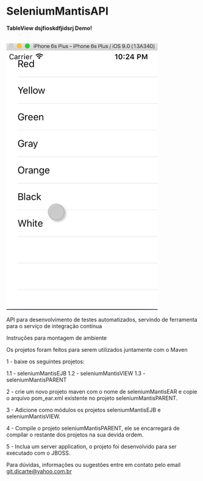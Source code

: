 SeleniumMantisAPI
=================


<b>TableView dsjfioskdfjidsrj Demo!</b>

<br>
  <img height="700" src="https://raw.githubusercontent.com/djstava/PostsCollection/master/images/mac/swift_from_scratch_1/UITableView_01.png" />
</br>

API para desenvolvimento de testes automatizados, servindo de ferramenta para o serviço de integração contínua

Instruções para montagem de ambiente

Os projetos foram feitos para serem utilizados juntamente com o Maven

1 - baixe os seguintes projetos:

  1.1 - seleniumMantisEJB
  1.2 - seleniumMantisVIEW
  1.3 - seleniumMantisPARENT
  
2 - crie um novo projeto maven com o nome de seleniumMantisEAR e copie o arquivo pom_ear.xml existente no projeto 
seleniumMantisPARENT. 

3 - Adicione como módulos os projetos seleniumMantisEJB e seleniumMantisVIEW.

4 - Compile o projeto seleniumMantisPARENT, ele se encarregará de compilar o restante dos projetos na sua devida ordem.

5 - Inclua um server application, o projeto foi desenvolvido para ser executado com o JBOSS.


Para dúvidas, informações ou sugestões entre em contato pelo email git.dicarte@yahoo.com.br
